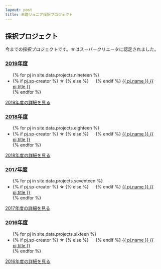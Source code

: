 ```yaml
---
layout: post
title: 未踏ジュニア採択プロジェクト
---
```


<div class="">
  <h2>採択プロジェクト</h2>
  <p>今までの採択プロジェクトです。☆はスーパークリエータに認定されました。</p>

  <a href="/projects/2019"><h3>2019年度</h3></a>
  <ul class="project-list">
    {% for pj in site.data.projects.nineteen %}
    <li>
      {% if pj.sp-creator %}
      <span>☆ </span>
      {% else %}
      <span>　 </span>
      {% endif %}
      <a href="/projects/2019#{{ pj.id }}">{{ pj.name }} {{ pj.title }}</a>
    </li>
    {% endfor %}
  </ul>
  <a href="/projects/2019" class="button">2019年度の詳細を見る</a>

  <a href="/projects/2018"><h3>2018年度</h3></a>
  <ul class="project-list">
    {% for pj in site.data.projects.eighteen %}
    <li>
      {% if pj.sp-creator %}
      <span>☆ </span>
      {% else %}
      <span>　 </span>
      {% endif %}
      <a href="/projects/2018#{{ pj.id }}">{{ pj.name }} {{ pj.title }}</a>
    </li>
    {% endfor %}
  </ul>
  <a href="/projects/2018" class="button">2018年度の詳細を見る</a>

  <a href="/projects/2017"><h3>2017年度</h3></a>
  <ul class="project-list">
    {% for pj in site.data.projects.seventeen %}
    <li>
      {% if pj.sp-creator %}
      <span>☆ </span>
      {% else %}
      <span>　 </span>
      {% endif %}
      <a href="/projects/2017#{{ pj.id }}">{{ pj.name }} {{ pj.title }}</a>
    </li>
    {% endfor %}
  </ul>
  <a href="/projects/2017" class="button">2017年度の詳細を見る</a>

  <a href="/projects/2016"><h3>2016年度</h3></a>
  <ul class="project-list">
    {% for pj in site.data.projects.sixteen %}
    <li>
      {% if pj.sp-creator %}
      <span>☆ </span>
      {% else %}
      <span>　 </span>
      {% endif %}
      <a href="/projects/2016#{{ pj.id }}">{{ pj.name }} {{ pj.title }}</a>
    </li>
    {% endfor %}
  </ul>
  <a href="/projects/2016" class="button">2016年度の詳細を見る</a>
</div>
